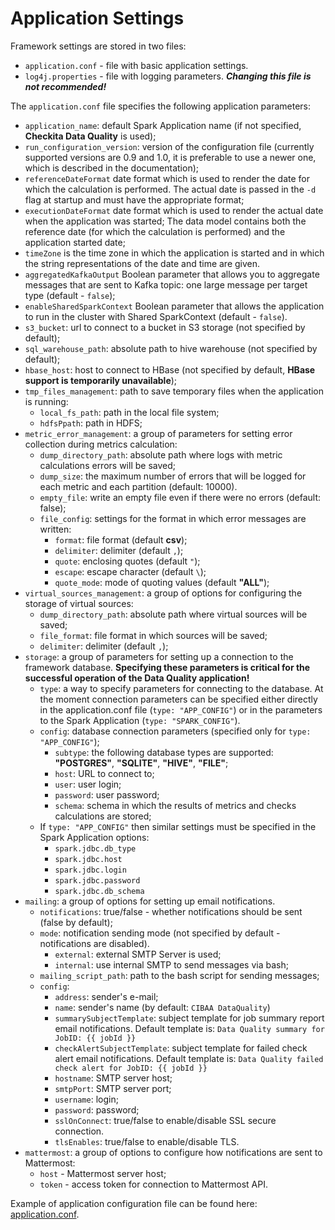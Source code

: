 # Application Settings

Framework settings are stored in two files:

* `application.conf` - file with basic application settings.
* `log4j.properties` - file with logging parameters. _**Changing this file is not recommended!**_

The `application.conf` file specifies the following application parameters:

* `application_name`: default Spark Application name (if not specified, **Checkita Data Quality** is used);
* `run_configuration_version`: version of the configuration file (currently supported versions are 0.9 and 1.0,
  it is preferable to use a newer one, which is described in the documentation);
* `referenceDateFormat` date format which is used to render the date for which the calculation is performed.
  The actual date is passed in the `-d` flag at startup and must have the appropriate format;
* `executionDateFormat` date format which is used to render the actual date when the application was started;
  The data model contains both the reference date (for which the calculation is performed)
  and the application started date;
* `timeZone` is the time zone in which the application is started and in which the string representations of
  the date and time are given.
* `aggregatedKafkaOutput` Boolean parameter that allows you to aggregate messages that are sent to Kafka
  topic: one large message per target type (default - `false`);
* `enableSharedSparkContext` Boolean parameter that allows the application to run in the cluster with
  Shared SparkContext (default - `false`).
* `s3_bucket`: url to connect to a bucket in S3 storage (not specified by default);
* `sql_warehouse_path`: absolute path to hive warehouse (not specified by default);
* `hbase_host`: host to connect to HBase (not specified by default, **HBase support is temporarily unavailable**);
* `tmp_files_management`: path to save temporary files when the application is running:
    * `local_fs_path`: path in the local file system;
    * `hdfsPpath`: path in HDFS;
* `metric_error_management`: a group of parameters for setting error collection during metrics calculation:
    * `dump_directory_path`: absolute path where logs with metric calculations errors will be saved;
    * `dump_size`: the maximum number of errors that will be logged for each metric and each partition
      (default: 10000).
    * `empty_file`: write an empty file even if there were no errors (default: false);
    * `file_config`: settings for the format in which error messages are written:
        * `format`: file format (default **csv**);
        * `delimiter`: delimiter (default ` , `);
        * `quote`: enclosing quotes (default ` " `);
        * `escape`: escape character (default ` \ `);
        * `quote_mode`: mode of quoting values (default **"ALL"**);
* `virtual_sources_management`: a group of options for configuring the storage of virtual sources:
    * `dump_directory_path`: absolute path where virtual sources will be saved;
    * `file_format`: file format in which sources will be saved;
    * `delimiter`: delimiter (default ` , `);
* `storage`: a group of parameters for setting up a connection to the framework database.
  **Specifying these parameters is critical for the successful operation of the Data Quality application!**
    * `type`: a way to specify parameters for connecting to the database. At the moment connection parameters can be specified
      either directly in the application.conf file (`type: "APP_CONFIG"`) or in the parameters to the Spark Application
      (`type: "SPARK_CONFIG"`).
    * `config`: database connection parameters (specified only for `type: "APP_CONFIG"`);
        * `subtype`: the following database types are supported: **"POSTGRES"**, **"SQLITE"**, **"HIVE"**, **"FILE"**;
        * `host`: URL to connect to;
        * `user`: user login;
        * `password`: user password;
        * `schema`: schema in which the results of metrics and checks calculations are stored;
    * If `type: "APP_CONFIG"` then similar settings must be specified in the Spark Application options:
        * `spark.jdbc.db_type`
        * `spark.jdbc.host`
        * `spark.jdbc.login`
        * `spark.jdbc.password`
        * `spark.jdbc.db_schema`
* `mailing`: a group of options for setting up email notifications.
    * `notifications`: true/false - whether notifications should be sent (false by default);
    * `mode`: notification sending mode (not specified by default - notifications are disabled).
        * `external`: external SMTP Server is used;
        * `internal`: use internal SMTP to send messages via bash;
    * `mailing_script_path`: path to the bash script for sending messages;
    * `config`:
        * `address`: sender's e-mail;
        * `name`: sender's name (by default: `CIBAA DataQuality`)
        * `summarySubjectTemplate`: subject template for job summary report email notifications.
          Default template is: `Data Quality summary for JobID: {{ jobId }}`
        * `checkAlertSubjectTemplate`: subject template for failed check alert email notifications.
          Default template is: `Data Quality failed check alert for JobID: {{ jobId }}`
        * `hostname`: SMTP server host;
        * `smtpPort`: SMTP server port;
        * `username`: login;
        * `password`: password;
        * `sslOnConnect`: true/false to enable/disable SSL secure connection.
        * `tlsEnables`: true/false to enable/disable TLS.
* `mattermost`: a group of options to configure how notifications are sent to Mattermost:
    * `host` - Mattermost server host;
    * `token` - access token for connection to Mattermost API.

Example of application configuration file can be found here: [application.conf](../examples/application.conf).